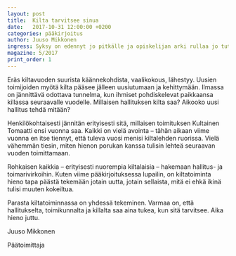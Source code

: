 ```yaml
---
layout: post
title:  Kilta tarvitsee sinua
date:   2017-10-31 12:00:00 +0200
categories: pääkirjoitus
author: Juuso Mikkonen
ingress: Syksy on edennyt jo pitkälle ja opiskelijan arki rullaa jo tuttua tapaansa. Uudet phuksit ovat kotiutuneet kiltaan ja Otaniemeen. Katseet kääntyvät syksyn seuraaviin suuriin tapahtumiin.
magazine: 5/2017
print_order: 1
---
```



Eräs kiltavuoden suurista käännekohdista, vaalikokous, lähestyy. Uusien toimijoiden myötä kilta pääsee jälleen uusiutumaan ja kehittymään. Ilmassa on jännittävä odottava tunnelma, kun ihmiset pohdiskelevat paikkaansa killassa seuraavalle vuodelle. Millaisen hallituksen kilta saa? Aikooko uusi hallitus tehdä mitään?

Henkilökohtaisesti jännitän erityisesti sitä, millaisen toimituksen Kultainen Tomaatti ensi vuonna saa. Kaikki on vielä avointa – tähän aikaan viime vuonna en itse tiennyt, että tuleva vuosi menisi kiltalehden ruorissa. Vielä vähemmän tiesin, miten hienon porukan kanssa tulisin lehteä seuraavan vuoden toimittamaan.

Rohkaisen kaikkia – erityisesti nuorempia kiltalaisia – hakemaan hallitus- ja toimarivirkoihin. Kuten viime pääkirjoituksessa lupailin, on kiltatoiminta hieno tapa päästä tekemään jotain uutta, jotain sellaista, mitä ei ehkä ikinä tulisi muuten kokeiltua.

Parasta kiltatoiminnassa on yhdessä tekeminen. Varmaa on, että hallitukselta, toimikunnalta ja killalta saa aina tukea, kun sitä tarvitsee. Aika hieno juttu.

Juuso Mikkonen

Päätoimittaja

